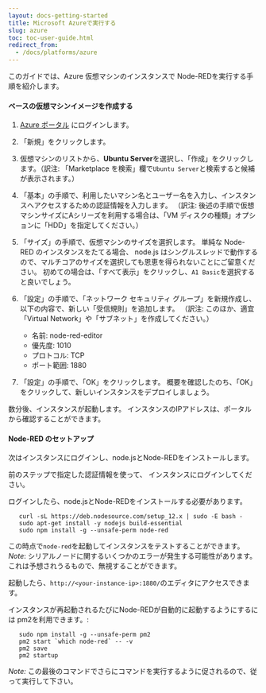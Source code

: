 ```yaml
---
layout: docs-getting-started
title: Microsoft Azureで実行する
slug: azure
toc: toc-user-guide.html
redirect_from:
  - /docs/platforms/azure
---
```


このガイドでは、Azure 仮想マシンのインスタンスで
Node-REDを実行する手順を紹介します。

#### ベースの仮想マシンイメージを作成する

1. [Azure ポータル](https://portal.azure.com/) にログインします。

2. 「新規」をクリックします。

3. 仮想マシンのリストから、**Ubuntu Server**を選択し、「作成」をクリックします。（訳注: 「Marketplace を検索」欄で`Ubuntu Server`と検索すると候補が表示されます。）

4. 「基本」の手順で、利用したいマシン名とユーザー名を入力し、インスタンスへアクセスするための認証情報を入力します。
   （訳注: 後述の手順で仮想マシンサイズにAシリーズを利用する場合は、「VM ディスクの種類」オプションに「HDD」を指定してください。）

5. 「サイズ」の手順で、仮想マシンのサイズを選択します。 単純な Node-RED のインスタンスをたてる場合、
   node.js はシングルスレッドで動作するので、マルチコアのサイズを選択しても恩恵を得られないことにご留意ください。
   初めての場合は、「すべて表示」をクリックし、`A1 Basic`を選択すると良いでしょう。

6. 「設定」の手順で、「ネットワーク セキュリティ グループ」を新規作成し、以下の内容で、新しい「受信規則」を追加します。
   （訳注: このほか、適宜「Virtual Network」や「サブネット」を作成してください。）
     - 名前: node-red-editor
     - 優先度: 1010
     - プロトコル: TCP
     - ポート範囲: 1880

7. 「設定」の手順で、「OK」をクリックします。
   概要を確認したのち、「OK」をクリックして、新しいインスタンスをデプロイしましょう。

数分後、インスタンスが起動します。
インスタンスのIPアドレスは、ポータルから確認することができます。

#### Node-RED のセットアップ

次はインスタンスにログインし、node.jsとNode-REDをインストールします。

前のステップで指定した認証情報を使って、
インスタンスにログインしてください。

ログインしたら、node.jsとNode-REDをインストールする必要があります。

       curl -sL https://deb.nodesource.com/setup_12.x | sudo -E bash -
       sudo apt-get install -y nodejs build-essential
       sudo npm install -g --unsafe-perm node-red


この時点で`node-red`を起動してインスタンスをテストすることができます。
*Note*: シリアルノードに関するいくつかのエラーが発生する可能性があります。
これは予想されうるもので、無視することができます。

起動したら、`http://<your-instance-ip>:1880/`のエディタにアクセスできます。

インスタンスが再起動されるたびにNode-REDが自動的に起動するようにするには
pm2を利用できます。:

       sudo npm install -g --unsafe-perm pm2
       pm2 start `which node-red` -- -v
       pm2 save
       pm2 startup

*Note:* この最後のコマンドでさらにコマンドを実行するように促されるので、従って実行して下さい。
